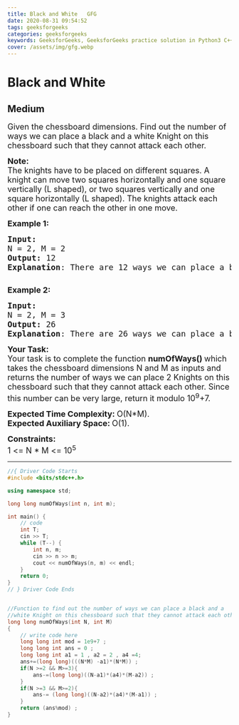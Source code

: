 ```yaml
---
title: Black and White   GFG
date: 2020-08-31 09:54:52
tags: geeksforgeeks
categories: geeksforgeeks
keywords: GeeksforGeeks, GeeksforGeeks practice solution in Python3 C++ Java, Black and White - GFG solution
cover: /assets/img/gfg.webp
---
```



# Black and White
## Medium
<div class="problems_problem_content__Xm_eO"><p><span style="font-size:18px">Given&nbsp;the chessboard dimensions. Find out the number of ways we can place a black and a white Knight on this chessboard such that they cannot attack each other.</span></p>

<p><span style="font-size:18px"><strong>Note:</strong><br>
The knights have to be placed on different squares. A knight can move two squares horizontally and one square vertically (L shaped), or two squares vertically and one square horizontally (L shaped). The knights attack each other if one can reach the other in one move.</span></p>

<p><strong><span style="font-size:18px">Example 1:</span></strong></p>

<pre><strong><span style="font-size:18px">Input:
</span></strong><span style="font-size:18px">N = 2, M = 2
<strong>Output: </strong>12 
<strong>Explanation</strong>: There are 12 ways we can place a black and a white Knight on this chessboard such that they cannot attack each other.</span>

</pre>

<p><strong><span style="font-size:18px">Example 2:</span></strong></p>

<pre><strong><span style="font-size:18px">Input:
</span></strong><span style="font-size:18px">N = 2, M = 3
<strong>Output: </strong>26
<strong>Explanation</strong>: There are 26 ways we can place a black and a white Knight on this chessboard such that they cannot attack each other.</span>
</pre>

<p><span style="font-size:18px"><strong>Your Task:</strong><br>
Your task is to complete the function <strong>numOfWays()&nbsp;</strong>which takes the chessboard dimensions N and M as inputs and returns the number of ways we can place 2 Knights on this chessboard such that they cannot attack each other. Since this number can be very large, return it modulo 10<sup>9</sup>+7.</span></p>

<p><span style="font-size:18px"><strong>Expected Time Complexity:&nbsp;</strong>O(N*M).<br>
<strong>Expected Auxiliary Space:&nbsp;</strong>O(1).</span></p>

<p><span style="font-size:18px"><strong>Constraints:</strong></span><br>
<span style="font-size:18px">1 &lt;= N&nbsp;* M &lt;= 10<sup>5</sup></span></p>
</div>

---




```cpp
//{ Driver Code Starts
#include <bits/stdc++.h>

using namespace std;

long long numOfWays(int n, int m);

int main() {
    // code
    int T;
    cin >> T;
    while (T--) {
        int n, m;
        cin >> n >> m;
        cout << numOfWays(n, m) << endl;
    }
    return 0;
}
// } Driver Code Ends


//Function to find out the number of ways we can place a black and a 
//white Knight on this chessboard such that they cannot attack each other.
long long numOfWays(int N, int M)
{
    // write code here
    long long int mod = 1e9+7 ;
    long long int ans = 0 ;
    long long int a1 = 1 , a2 = 2 , a4 =4;
    ans+=(long long)(((N*M) -a1)*(N*M)) ;
    if(N >=2 && M>=3){
        ans-=(long long)((N-a1)*(a4)*(M-a2)) ;
    }
    if(N >=3 && M>=2){
        ans-= (long long)((N-a2)*(a4)*(M-a1)) ;
    }
    return (ans%mod) ;
}
```
